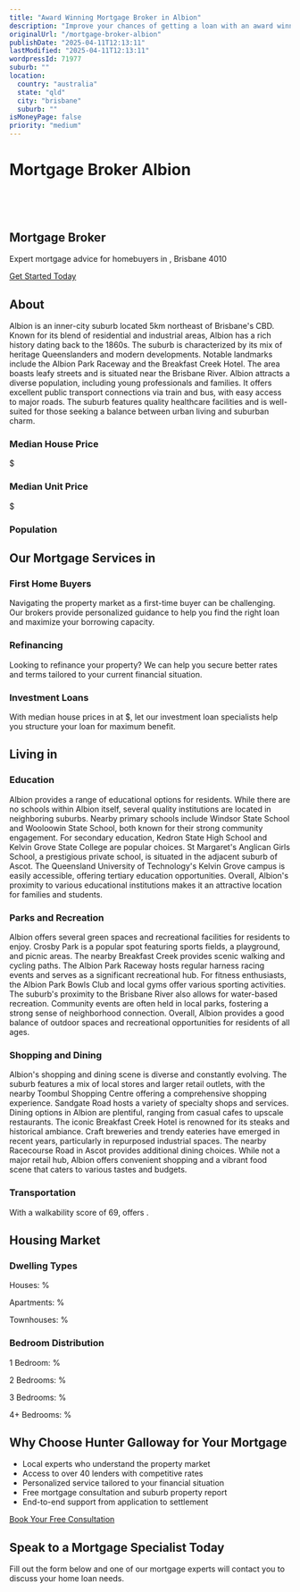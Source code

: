 ```yaml
---
title: "Award Winning Mortgage Broker in Albion"
description: "Improve your chances of getting a loan with an award winning mortgage broker. We have one of the highest loan approval rates in the country."
originalUrl: "/mortgage-broker-albion"
publishDate: "2025-04-11T12:13:11"
lastModified: "2025-04-11T12:13:11"
wordpressId: 71977
suburb: ""
location:
  country: "australia"
  state: "qld"
  city: "brisbane"
  suburb: ""
isMoneyPage: false
priority: "medium"
---
```


<h1>Mortgage Broker Albion</h1>

<p><br /> <script type="application/ld+json"> { "@context": "https://schema.org", "@type": "ProfessionalService", "name": "Hunter Galloway Mortgage Brokers - ", "description": "Professional mortgage brokers serving and surrounding areas in Brisbane", "url": "https://www.huntergalloway.com.au/mortgage-broker-/", "telephone": "+61733766400", "address": { "@type": "PostalAddress", "streetAddress": "Level 34, 1 Eagle St", "addressLocality": "Brisbane", "addressRegion": "QLD", "postalCode": "4000", "addressCountry": "AU" }, "geo": { "@type": "GeoCoordinates", "latitude": "", "longitude": "" }, "areaServed": { "@type": "City", "name": "" }, "priceRange": "$$" } </script></p> <header></header> <section class="hero-section"> <div class="container"> <h1>Mortgage Broker</h1> <p class="lead">Expert mortgage advice for homebuyers in , Brisbane 4010</p> <p><a class="btn btn-primary" href="#contact-form">Get Started Today</a></p> </div> </section> <section class="suburb-overview"> <div class="container"> <h2>About</h2> <div class="suburb-description"> <p>Albion is an inner-city suburb located 5km northeast of Brisbane's CBD. Known for its blend of residential and industrial areas, Albion has a rich history dating back to the 1860s. The suburb is characterized by its mix of heritage Queenslanders and modern developments. Notable landmarks include the Albion Park Raceway and the Breakfast Creek Hotel. The area boasts leafy streets and is situated near the Brisbane River. Albion attracts a diverse population, including young professionals and families. It offers excellent public transport connections via train and bus, with easy access to major roads. The suburb features quality healthcare facilities and is well-suited for those seeking a balance between urban living and suburban charm.</p> </div> <div class="suburb-stats"> <div class="stat-item"> <h3>Median House Price</h3> <p>$</p> </div> <div class="stat-item"> <h3>Median Unit Price</h3> <p>$</p> </div> <div class="stat-item"> <h3>Population</h3> </div> </div> </div> </section> <section class="mortgage-services"> <div class="container"> <h2>Our Mortgage Services in</h2> <div class="services-grid"> <div class="service-item"> <h3>First Home Buyers</h3> <p>Navigating the property market as a first-time buyer can be challenging. Our brokers provide personalized guidance to help you find the right loan and maximize your borrowing capacity.</p> </div> <div class="service-item"> <h3>Refinancing</h3> <p>Looking to refinance your property? We can help you secure better rates and terms tailored to your current financial situation.</p> </div> <div class="service-item"> <h3>Investment Loans</h3> <p>With median house prices in at $, let our investment loan specialists help you structure your loan for maximum benefit.</p> </div> </div> </div> </section> <section class="suburb-living"> <div class="container"> <h2>Living in</h2> <div class="living-aspect"> <h3>Education</h3> <p>Albion provides a range of educational options for residents. While there are no schools within Albion itself, several quality institutions are located in neighboring suburbs. Nearby primary schools include Windsor State School and Wooloowin State School, both known for their strong community engagement. For secondary education, Kedron State High School and Kelvin Grove State College are popular choices. St Margaret's Anglican Girls School, a prestigious private school, is situated in the adjacent suburb of Ascot. The Queensland University of Technology's Kelvin Grove campus is easily accessible, offering tertiary education opportunities. Overall, Albion's proximity to various educational institutions makes it an attractive location for families and students.</p> </div> <div class="living-aspect"> <h3>Parks and Recreation</h3> <p>Albion offers several green spaces and recreational facilities for residents to enjoy. Crosby Park is a popular spot featuring sports fields, a playground, and picnic areas. The nearby Breakfast Creek provides scenic walking and cycling paths. The Albion Park Raceway hosts regular harness racing events and serves as a significant recreational hub. For fitness enthusiasts, the Albion Park Bowls Club and local gyms offer various sporting activities. The suburb's proximity to the Brisbane River also allows for water-based recreation. Community events are often held in local parks, fostering a strong sense of neighborhood connection. Overall, Albion provides a good balance of outdoor spaces and recreational opportunities for residents of all ages.</p> </div> <div class="living-aspect"> <h3>Shopping and Dining</h3> <p>Albion's shopping and dining scene is diverse and constantly evolving. The suburb features a mix of local stores and larger retail outlets, with the nearby Toombul Shopping Centre offering a comprehensive shopping experience. Sandgate Road hosts a variety of specialty shops and services. Dining options in Albion are plentiful, ranging from casual cafes to upscale restaurants. The iconic Breakfast Creek Hotel is renowned for its steaks and historical ambiance. Craft breweries and trendy eateries have emerged in recent years, particularly in repurposed industrial spaces. The nearby Racecourse Road in Ascot provides additional dining choices. While not a major retail hub, Albion offers convenient shopping and a vibrant food scene that caters to various tastes and budgets.</p> </div> <div class="living-aspect"> <h3>Transportation</h3> <p>With a walkability score of 69, offers .</p> </div> </div> </section> <section class="housing-market"> <div class="container"> <h2>Housing Market</h2> <div class="market-stats"> <div class="stat-column"> <h3>Dwelling Types</h3> <p>Houses: %</p> <p>Apartments: %</p> <p>Townhouses: %</p> </div> <div class="stat-column"> <h3>Bedroom Distribution</h3> <p>1 Bedroom: %</p> <p>2 Bedrooms: %</p> <p>3 Bedrooms: %</p> <p>4+ Bedrooms: %</p> </div> </div> <div class="market-description"></div> </div> </section> <section class="why-choose-us"> <div class="container"> <h2>Why Choose Hunter Galloway for Your Mortgage</h2> <ul class="benefits-list"> <li>Local experts who understand the property market</li> <li>Access to over 40 lenders with competitive rates</li> <li>Personalized service tailored to your financial situation</li> <li>Free mortgage consultation and suburb property report</li> <li>End-to-end support from application to settlement</li> </ul> <div class="cta-container"><a class="btn btn-secondary" href="#contact-form">Book Your Free Consultation</a></div> </div> </section> <section id="contact-form" class="contact-section"> <div class="container"> <h2>Speak to a Mortgage Specialist Today</h2> <p>Fill out the form below and one of our mortgage experts will contact you to discuss your home loan needs.</p> <p></p> </div> </section> <footer></footer>
